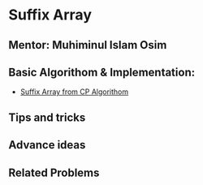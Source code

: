 # Suffix Array
## Mentor: Muhiminul Islam Osim


## Basic Algorithom & Implementation:
 - [Suffix Array from CP Algorithom](https://cp-algorithms.com/string/suffix-array.html)

## Tips and tricks

## Advance ideas

## Related Problems